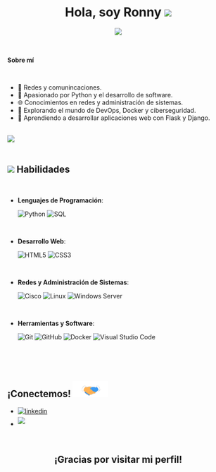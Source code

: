 <h1 align="center"><b>Hola, soy Ronny </b><img src="https://media.giphy.com/media/hvRJCLFzcasrR4ia7z/giphy.gif" width="35"></h1>

<p align="center">
  <a href="https://github.com/DenverCoder1/readme-typing-svg"><img src="https://readme-typing-svg.herokuapp.com?font=Time+New+Roman&color=cyan&size=25&center=true&vCenter=true&width=600&height=100&lines=Bienvenido+a+mi+perfil..&hearts;++;Apasionado+por+la+tecnolog%C3%ADa,;Estudiante+de+Ingenier%C3%ADa+en+Sistemas,;Futuro+Experto+en+Python,;Entusiasta+de+Redes+y+DevOps,;Siempre+aprendiendo+nuevas+habilidades..<3"></a>
</p>

<br>

 **Sobre mí**



<br>

- 📌 Redes y comunincaciones.
- 🐍 Apasionado por Python y el desarrollo de software.
- 🌐 Conocimientos en redes y administración de sistemas.
- 🔧 Explorando el mundo de DevOps, Docker y ciberseguridad.
- 🚀 Aprendiendo a desarrollar aplicaciones web con Flask y Django.
<br><br>

<img src="https://user-images.githubusercontent.com/73097560/115834477-dbab4500-a447-11eb-908a-139a6edaec5c.gif"><br><br>

## <img src="https://media2.giphy.com/media/QssGEmpkyEOhBCb7e1/giphy.gif?cid=ecf05e47a0n3gi1bfqntqmob8g9aid1oyj2wr3ds3mg700bl&rid=giphy.gif" width ="25"><b> Habilidades</b>

<br>

<p align="center">

- **Lenguajes de Programación**:
    
    ![Python](https://img.shields.io/badge/Python%20-%2314354C.svg?style=for-the-badge&logo=python&logoColor=white)
    ![SQL](https://img.shields.io/badge/SQL%20-%2300599C.svg?style=for-the-badge&logo=mysql&logoColor=white)
    
<br>   
    
- **Desarrollo Web**:

   ![HTML5](https://img.shields.io/badge/HTML5%20-%23E34F26.svg?style=for-the-badge&logo=html5&logoColor=white)
   ![CSS3](https://img.shields.io/badge/CSS%20-%231572B6.svg?style=for-the-badge&logo=css3&logoColor=white)

<br>

- **Redes y Administración de Sistemas**:

    ![Cisco](https://img.shields.io/badge/Cisco-%23013243.svg?style=for-the-badge&logo=cisco&logoColor=white)
    ![Linux](https://img.shields.io/badge/Linux-FCC624?style=for-the-badge&logo=linux&logoColor=black)
    ![Windows Server](https://img.shields.io/badge/Windows%20Server-%230078D7.svg?style=for-the-badge&logo=microsoft&logoColor=white)

<br>

- **Herramientas y Software**:

    ![Git](https://img.shields.io/badge/git-%23F05033.svg?style=for-the-badge&logo=git&logoColor=white)
    ![GitHub](https://img.shields.io/badge/github-%23121011.svg?style=for-the-badge&logo=github&logoColor=white)
    ![Docker](https://img.shields.io/badge/docker-%230db7ed.svg?style=for-the-badge&logo=docker&logoColor=white)
    ![Visual Studio Code](https://img.shields.io/badge/Visual%20Studio%20Code-0078d7.svg?style=for-the-badge&logo=visual-studio-code&logoColor=white)

<br>

</p>

<br>



## <b> ¡Conectemos! </b><img src="https://github.com/0xAbdulKhalid/0xAbdulKhalid/raw/main/assets/mdImages/handshake.gif" width ="80">

<div align='left'>

<ul>

<li>
<a href="https://linkedin.com/in/RonnyDevOps" target="_blank">
<img src="https://img.shields.io/badge/linkedin:  RonnyDevOps-%2300acee.svg?color=405DE6&style=for-the-badge&logo=linkedin&logoColor=white" alt=linkedin style="margin-bottom: 5px;"/>
</a>
</li>

<li>
<a href="mailto:RonnyDevOps@gmail.com" target="_blank">
<img src="https://img.shields.io/badge/gmail:  RonnyDevOps-%23EA4335.svg?style=for-the-badge&logo=gmail&logoColor=white" t=mail style="margin-bottom: 5px;" />
</a>
</li>

</ul>
</div>

<br>

<div align='center'>

## <b>¡Gracias por visitar mi perfil!</b>

</div>
